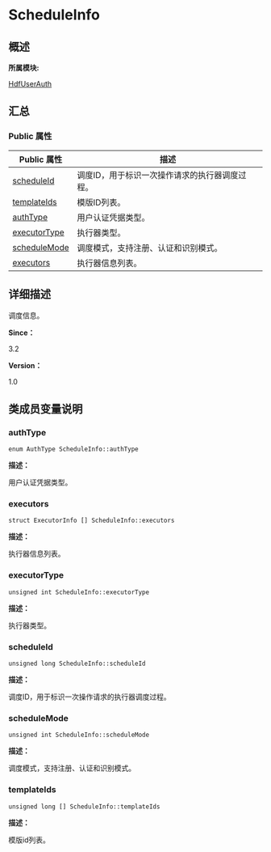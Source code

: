 # ScheduleInfo


## **概述**

**所属模块:**

[HdfUserAuth](_hdf_user_auth.md)


## **汇总**


### Public 属性

  | Public&nbsp;属性 | 描述 | 
| -------- | -------- |
| [scheduleId](#scheduleid) | 调度ID，用于标识一次操作请求的执行器调度过程。 | 
| [templateIds](#templateids) | 模版ID列表。 | 
| [authType](#authtype) | 用户认证凭据类型。 | 
| [executorType](#executortype) | 执行器类型。 | 
| [scheduleMode](#schedulemode) | 调度模式，支持注册、认证和识别模式。 | 
| [executors](#executors) | 执行器信息列表。 | 


## **详细描述**

调度信息。

**Since：**

3.2

**Version：**

1.0


## **类成员变量说明**


### authType

  
```
enum AuthType ScheduleInfo::authType
```

**描述：**

用户认证凭据类型。


### executors

  
```
struct ExecutorInfo [] ScheduleInfo::executors
```

**描述：**

执行器信息列表。


### executorType

  
```
unsigned int ScheduleInfo::executorType
```

**描述：**

执行器类型。


### scheduleId

  
```
unsigned long ScheduleInfo::scheduleId
```

**描述：**

调度ID，用于标识一次操作请求的执行器调度过程。


### scheduleMode

  
```
unsigned int ScheduleInfo::scheduleMode
```

**描述：**

调度模式，支持注册、认证和识别模式。


### templateIds

  
```
unsigned long [] ScheduleInfo::templateIds
```

**描述：**

模版id列表。
